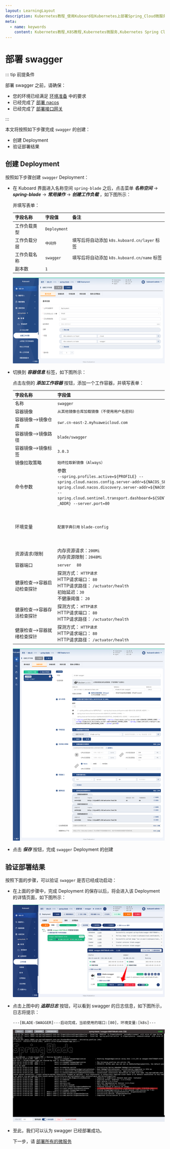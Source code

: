 ```yaml
---
layout: LearningLayout
description: Kubernetes教程_使用Kuboard在Kubernetes上部署Spring_Cloud微服务平台SpringBlade
meta:
  - name: keywords
    content: Kubernetes教程,K8S教程,Kubernetes微服务,Kubernetes Spring Cloud
---
```


# 部署 swagger

<AdSenseTitle/>

::: tip 前提条件

部署 swagger 之前，请确保：
* 您的环境已经满足 [环境准备](../prepare/prepare.html) 中的要求
* 已经完成了 [部署 nacos](./nacos.html)
* 已经完成了 [部署接口网关](./gateway.html)

:::



本文将按照如下步骤完成 `swagger` 的创建：

* 创建 Deployment
* 验证部署结果




## 创建 Deployment

按照如下步骤创建 `swagger` Deployment：

* 在 Kuboard 界面进入名称空间 `spring-blade` 之后，点击菜单 ***名称空间*** -> ***spring-blade*** -> ***常用操作*** -> ***创建工作负载*** ，如下图所示：

  并填写表单：

  | 字段名称     | 字段值       | 备注                                         |
  | ------------ | ------------ | -------------------------------------------- |
  | 工作负载类型 | `Deployment` |                                              |
  | 工作负载分层 | `中间件`     | 填写后将自动添加 `k8s.kuboard.cn/layer` 标签 |
  | 工作负载名称 | `swagger`    | 填写后将自动添加 `k8s.kuboard.cn/name` 标签  |
  | 副本数       | `1`          |                                              |

  ![image-20210503223531766](./m-swagger.assets/image-20210503223531766.png)

  

* 切换到 ***容器信息*** 标签，如下图所示：

  点击左侧的 ***添加工作容器*** 按钮，添加一个工作容器，并填写表单：

  | 字段名称                                  | 字段值                                                       | 备注                                                         |
  | ----------------------------------------- | ------------------------------------------------------------ | ------------------------------------------------------------ |
  | 名称                                      | `swagger`                                                    |                                                              |
  | 容器镜像                                  | `从其他镜像仓库加载镜像（不使用用户名密码）`                 |                                                              |
  | 容器镜像-->镜像仓库                       | `swr.cn-east-2.myhuaweicloud.com`                            |                                                              |
  | 容器镜像-->镜像路径                       | `blade/swagger`                                              |                                                              |
  | 容器镜像-->镜像标签                       | `3.0.3`                                                      |                                                              |
  | 镜像拉取策略                              | `始终拉取新镜像（Always）`                                   |                                                              |
  | 命令参数<div style="width: 120px;"></div> | 参数<div style="width: 450px;"> `--spring.profiles.active=${PROFILE} --spring.cloud.nacos.config.server-addr=${NACOS_SERVER_ADDR} --spring.cloud.nacos.discovery.server-addr=${NACOS_SERVER_ADDR} --spring.cloud.sentinel.transport.dashboard=${SENTINEL_DASHBOARD_ADDR} --server.port=80` </div> | 通过启动参数指定：<li>spring的 profile</li><li>Nacos配置中心地址</li><li>Nacos服务发现地址</li><li>Sentinel地址</li><li>服务端口</li><div style="width: 150px;"></div> |
  | 环境变量                                  | `配置字典引用` `blade-config`                                | 点击 ***+ 配置*** 按钮，可以添加一个配置字典的条目；此配置将 `blade-config` 配置字典中的每一个条目都映射成容器中的一个变量及变量值 |
  | 资源请求/限制                             | 内存资源请求：`200Mi`<br />内存资源限制：`2048Mi`            |                                                              |
  | 容器端口                                  | `server  ` `80`                                              |                                                              |
  | 健康检查-->容器启动检查探针               | 探测方式： `HTTP请求`<br />HTTP请求端口： `80`<br />HTTP请求路径： `/actuator/health`<br />初始延迟：`30`<br />不健康阈值： `20` |                                                              |
  | 健康检查-->容器存活检查探针               | 探测方式： `HTTP请求`<br />HTTP请求端口： `80`<br />HTTP请求路径： `/actuator/health` |                                                              |
  | 健康检查-->容器就绪检查探针               | 探测方式： `HTTP请求`<br />HTTP请求端口： `80`<br />HTTP请求路径： `/actuator/health` |                                                              |
  
  ![image-20210503224351929](./m-swagger.assets/image-20210503224351929.png)
  



* 点击 ***保存*** 按钮，完成 `swagger` Deployment 的创建



## 验证部署结果

按照下面的步骤，可以验证 `swagger` 是否已经成功启动：

* 在上面的步骤中，完成 Deployment 的保存以后，将会进入该 Deployment 的详情页面，如下图所示：

  ![image-20210503224838823](./m-swagger.assets/image-20210503224838823.png)



* 点击上图中的 ***追踪日志*** 按钮，可以看到 swagger 的日志信息，如下图所示，日志将提示：

  ```
  ---[BLADE-SWAGGER]---启动完成，当前使用的端口:[80]，环境变量:[k8s]---
  ```

  ![image-20210503224954790](./m-swagger.assets/image-20210503224954790.png)

* 至此，我们可以认为 swagger 已经部署成功。

  下一步，请 [部署所有的微服务](./blade-svc.html)
